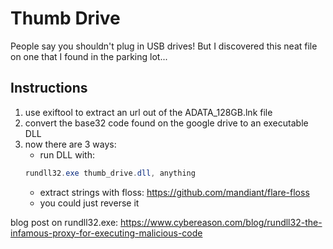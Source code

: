 
# Thumb Drive
People say you shouldn't plug in USB drives! But I discovered this neat file on one that I found in the parking lot...

## Instructions

1. use exiftool to extract an url out of the ADATA_128GB.lnk file
2. convert the base32 code found on the google drive to an executable DLL
3. now there are 3 ways:
    - run DLL with:
    ```powershell
    rundll32.exe thumb_drive.dll, anything
    ```
    - extract strings with floss: https://github.com/mandiant/flare-floss
    - you could just reverse it

blog post on rundll32.exe: https://www.cybereason.com/blog/rundll32-the-infamous-proxy-for-executing-malicious-code
